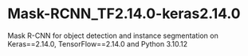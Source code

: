 # Mask-RCNN_TF2.14.0-keras2.14.0
Mask R-CNN for object detection and instance segmentation on Keras==2.14.0, TensorFlow==2.14.0 and Python 3.10.12
